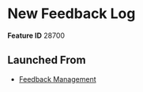 # New Feedback Log

**Feature ID** 28700

## Launched From

- [Feedback Management](Feedback%20Management.md)












































































